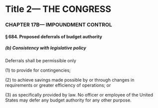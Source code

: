 
# Title 2— THE CONGRESS
### CHAPTER 17B— IMPOUNDMENT CONTROL
#### § 684. Proposed deferrals of budget authority
##### (b) Consistency with legislative policy

Deferrals shall be permissible only

(1) to provide for contingencies;

(2) to achieve savings made possible by or through changes in requirements or greater efficiency of operations; or

(3) as specifically provided by law. No officer or employee of the United States may defer any budget authority for any other purpose.
